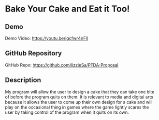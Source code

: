 # Bake Your Cake and Eat it Too!

## Demo
Demo Video: https://youtu.be/lgcfwr4nFlI

## GitHub Repository
GitHub Repo: <https://github.com/lizzieSa/PFDA-Proposal>

## Description
My program will allow the user to design a cake that they can take one bite of before the program quits on them. It is relevant to media and digital arts because it allows the user to come up their own design for a cake and will play on the occasional thing in games where the game lightly scares the user by taking control of the program when it quits on its own.
